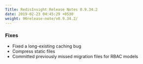 ```yaml
---
Title: RedisInsight Release Notes 0.9.34.2 
date: 2019-02-23 04:45:29 +0530
weight: 96release-note/v0.9.34.2/
---
```

### Fixes

- Fixed a long-existing caching bug
- Compress static files
- Committed previously missed migration files for RBAC models
